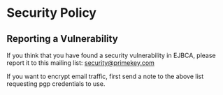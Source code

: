 # Security Policy

## Reporting a Vulnerability

If you think that you have found a security vulnerability in EJBCA, please report it to this mailing list:
security@primekey.com

If you want to encrypt email traffic, first send a note to the above list requesting pgp credentials to use.
